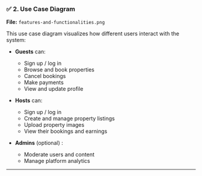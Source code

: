 
### ✅ 2. Use Case Diagram

**File:** `features-and-functionalities.png`

This use case diagram visualizes how different users interact with the system:

- **Guests** can:
  - Sign up / log in
  - Browse and book properties
  - Cancel bookings
  - Make payments
  - View and update profile

- **Hosts** can:
  - Sign up / log in
  - Create and manage property listings
  - Upload property images
  - View their bookings and earnings

- **Admins** (optional) :
  - Moderate users and content
  - Manage platform analytics

--- 
